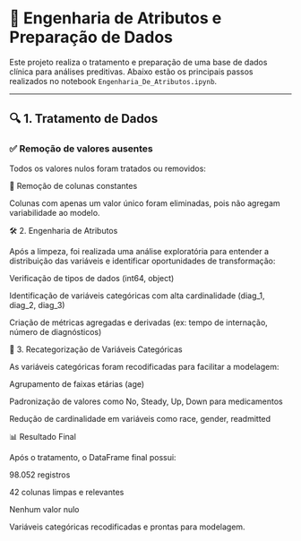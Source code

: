 # 🧠 Engenharia de Atributos e Preparação de Dados

Este projeto realiza o tratamento e preparação de uma base de dados clínica para análises preditivas. Abaixo estão os principais passos realizados no notebook `Engenharia_De_Atributos.ipynb`.

---

## 🔍 1. Tratamento de Dados

### ✅ Remoção de valores ausentes
Todos os valores nulos foram tratados ou removidos:

🧹 Remoção de colunas constantes

Colunas com apenas um valor único foram eliminadas, pois não agregam variabilidade ao modelo.

🛠️ 2. Engenharia de Atributos

Após a limpeza, foi realizada uma análise exploratória para entender a distribuição das variáveis e identificar oportunidades de transformação:

Verificação de tipos de dados (int64, object)

Identificação de variáveis categóricas com alta cardinalidade (diag_1, diag_2, diag_3)

Criação de métricas agregadas e derivadas (ex: tempo de internação, número de diagnósticos)

🧬 3. Recategorização de Variáveis Categóricas

As variáveis categóricas foram recodificadas para facilitar a modelagem:

Agrupamento de faixas etárias (age)

Padronização de valores como No, Steady, Up, Down para medicamentos

Redução de cardinalidade em variáveis como race, gender, readmitted

📊 Resultado Final

Após o tratamento, o DataFrame final possui:

98.052 registros

42 colunas limpas e relevantes

Nenhum valor nulo

Variáveis categóricas recodificadas e prontas para modelagem.
